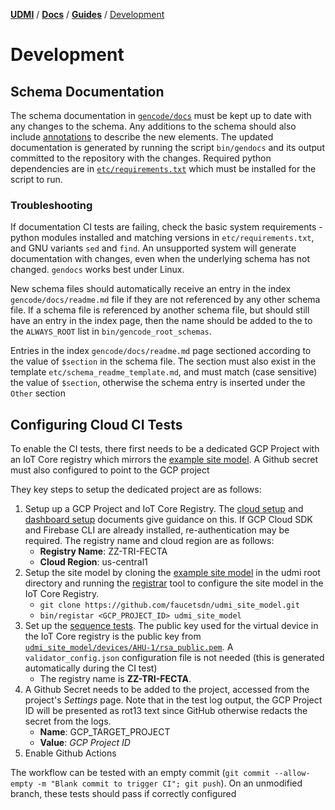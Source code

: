 [**UDMI**](../../) / [**Docs**](../) / [**Guides**](./) / [Development](#)

# Development 

## Schema Documentation

The schema documentation in [`gencode/docs`](../../gencode/docs) must be kept up to date with any changes to the schema. Any additions to the schema should also include [annotations](https://json-schema.org/draft/2020-12/json-schema-validation.html#rfc.section.9.1) to describe the new elements. The updated documentation is generated by running the script `bin/gendocs` and its output committed to the repository with the changes. Required python dependencies are in [`etc/requirements.txt`](../../etc/requirements.txt) which must be installed for the script to run.

### Troubleshooting

If documentation CI tests are failing, check the basic system requirements -
python modules installed and matching versions in `etc/requirements.txt`, and
GNU variants `sed` and `find`. An unsupported system will generate documentation
with changes, even when the underlying schema has not changed. `gendocs` works
best under Linux.

New schema files should automatically receive an entry in the index
`gencode/docs/readme.md` file if they are not referenced by any other schema
file. If a schema file is referenced by another schema file, but should still
have an entry in the index page, then the name should be added to the  to the
`ALWAYS_ROOT` list in `bin/gencode_root_schemas`. 

Entries in the index `gencode/docs/readme.md` page sectioned according to the
value of `$section` in the schema file. The section must also exist in the
template `etc/schema_readme_template.md`, and must match (case sensitive) the
value of `$section`, otherwise the schema entry is inserted under the `Other`
section

## Configuring Cloud CI Tests

To enable the CI tests, there first needs to be a dedicated GCP Project with an IoT Core
registry which mirrors the [example site model](https://github.com/faucetsdn/udmi_site_model).
A Github secret must also configured to point to the GCP project

They key steps to setup the dedicated project are as follows:
1.  Setup up a GCP Project and IoT Core Registry. The 
    [cloud setup](../cloud/gcp/cloud_setup.md) and [dashboard setup](../cloud/gcp/dashboard.md) documents 
    give guidance on this. If GCP Cloud SDK and Firebase CLI are already
    installed, re-authentication may be required. The registry name and cloud
    region are as follows:
    -   **Registry Name**: ZZ-TRI-FECTA
    -   **Cloud Region**: us-central1
2.  Setup the site model by cloning the 
    [example site model](https://github.com/faucetsdn/udmi_site_model) 
    in the udmi root directory and running the [registrar](../tools/registrar.md) 
    tool to configure the site model in the IoT Core Registry.
    -   `git clone https://github.com/faucetsdn/udmi_site_model.git`
    -   `bin/registar <GCP_PROJECT_ID> udmi_site_model`
2.  Set up the [sequence tests](../tools/sequencer.md). The public key used for the
    virtual device in the IoT Core registry is the public key from
    [`udmi_site_model/devices/AHU-1/rsa_public.pem`](https://raw.githubusercontent.com/faucetsdn/udmi_site_model/master/devices/AHU-1/rsa_public.pem).
    A `validator_config.json` configuration file is not needed (this is
    generated automatically during the CI test)
    -   The registry name is **ZZ-TRI-FECTA**. 
4.  A Github Secret needs to be added to the project, accessed from the
    project's _Settings_ page. Note that in the test log output, the GCP Project ID will be
    presented as rot13 text since GitHub otherwise redacts the secret from the logs.
    -   **Name**: GCP_TARGET_PROJECT
    -   **Value**: _GCP Project ID_
5.  Enable Github Actions

The workflow can be tested with an empty commit 
(`git commit --allow-empty -m "Blank commit to trigger CI"; git push`). 
On an unmodified branch, these tests should pass if correctly configured

